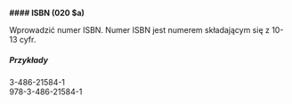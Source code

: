 **#### ISBN (020 $a)**

Wprowadzić numer ISBN. Numer ISBN jest numerem składającym się z 10-13 cyfr.

##### Przykłady  
3-486-21584-1  
978-3-486-21584-1